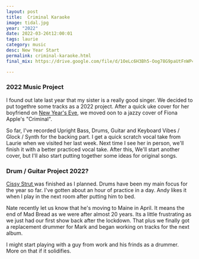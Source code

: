 ```yaml
---
layout: post
title:  Criminal Karaoke
image: tidal.jpg
year: "2022"
date: 2022-03-26t12:00:01
tags: laurie
category: music
desc: New Year Start
permalink: criminal-karaoke.html
final_mix: https://drive.google.com/file/d/1OeLc6H3Bh5-Oog78G9paUtFnWP4EaxfV/view?usp=sharing

---
```


### 2022 Music Project

I found out late last year that my sister is a really good singer. We decided to put togethre some tracks as a 2022 project. After a quick uke cover for her boyfriend on [New Year's Eve](https://drive.google.com/file/d/1A3AvVfXCKwojkAQ19tQGUfVlwDPLD8Ip/view?usp=sharing), we moved oon to a jazzy cover of Fiona Apple's "Criminal".

So far, I've recorded Upright Bass, Drums, Guitar and Keyboard Vibes / Glock / Synth for the backing part. I get a quick scratch vocal take from Laurie when we visited her last week. Next time I see her in person, we'll finish it with a better practiced vocal take. After this, We'll start another cover, but I'll also start putting together some ideas for original songs.

### Drum / Guitar Project 2022?

[Cissy Strut ](https://drive.google.com/file/d/1lDJN-bQMs01P8fUQpbSf5TSP7wKG6pO5/view?usp=sharing) was finished as I planned. Drums have been my main focus for the year so far. I've gotten about an hour of practice in a day. Andy likes it when I play in the next room after putting him to bed.

Nate recently let us know that he's moving to Maine in April. It means the end of Mad Bread as we were after almost 20 years. Its a little frustrating as we just had our first show back after the lockdown. That plus we finally got a replacement drummer for Mark and began working on tracks for the next album.

I might start playing with a guy from work and his frinds as a drummer. More on that if it solidifies.
